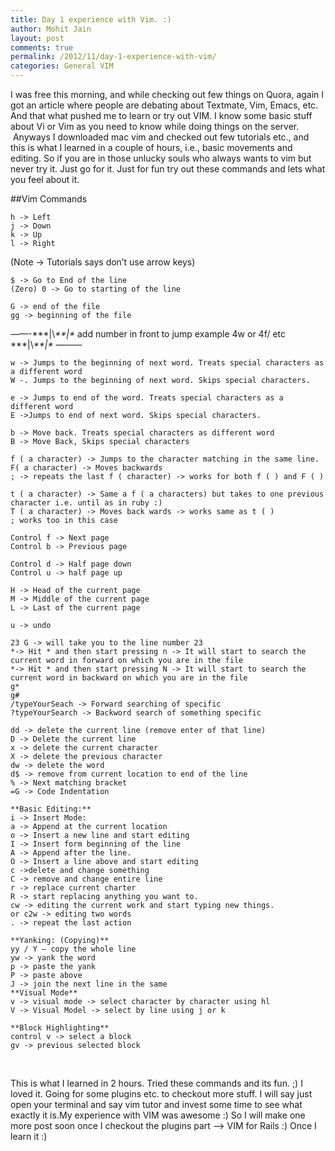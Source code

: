 ```yaml
---
title: Day 1 experience with Vim. :)
author: Mohit Jain
layout: post
comments: true
permalink: /2012/11/day-1-experience-with-vim/
categories: General VIM
---
```


I was free this morning, and while checking out few things on Quora, again I got an article where people are debating about Textmate, Vim, Emacs, etc. And that what pushed me to learn or try out VIM. I know some basic stuff about Vi or Vim as you need to know while doing things on the server.  Anyways I downloaded mac vim and checked out few tutorials etc., and this is what I learned in a couple of hours, i.e., basic movements and editing. So if you are in those unlucky souls who always wants to vim but never try it. Just go for it. Just for fun try out these commands and lets what you feel about it.

##Vim Commands

    h -> Left
    j -> Down
    k -> Up
    l -> Right
(Note -> Tutorials says don’t use arrow keys)

    $ -> Go to End of the line
    (Zero) 0 -> Go to starting of the line

    G -> end of the file
    gg -> beginning of the file

——-\*\*\*|\\*\*\*|\** add number in front to jump example 4w or 4f/ etc \*\*\*|\\*\*\*|\** ———

    w -> Jumps to the beginning of next word. Treats special characters as a different word
    W -. Jumps to the beginning of next word. Skips special characters.

    e -> Jumps to end of the word. Treats special characters as a different word
    E ->Jumps to end of next word. Skips special characters.

    b -> Move back. Treats special characters as different word
    B -> Move Back, Skips special characters

    f ( a character) -> Jumps to the character matching in the same line.
    F( a character) -> Moves backwards
    ; -> repeats the last f ( character) -> works for both f ( ) and F ( )

    t ( a character) -> Same a f ( a characters) but takes to one previous character i.e. until as in ruby :)
    T ( a character) -> Moves back wards -> works same as t ( )
    ; works too in this case

    Control f -> Next page
    Control b -> Previous page

    Control d -> Half page down
    Control u -> half page up

    H -> Head of the current page
    M -> Middle of the current page
    L -> Last of the current page

    u -> undo

    23 G -> will take you to the line number 23
    *-> Hit * and then start pressing n -> It will start to search the current word in forward on which you are in the file
    *-> Hit * and then start pressing N -> It will start to search the current word in backward on which you are in the file
    g*
    g#
    /typeYourSeach -> Forward searching of specific
    ?typeYourSearch -> Backword search of something specific

    dd -> delete the current line (remove enter of that line)
    D -> Delete the current line
    x -> delete the current character
    X -> delete the previous character
    dw -> delete the word
    d$ -> remove from current location to end of the line
    % -> Next matching bracket
    =G -> Code Indentation

    **Basic Editing:**
    i -> Insert Mode:
    a -> Append at the current location
    o -> Insert a new line and start editing
    I -> Insert form beginning of the line
    A -> Append after the line.
    O -> Insert a line above and start editing
    c ->delete and change something
    C -> remove and change entire line
    r -> replace current charter
    R -> start replacing anything you want to.
    cw -> editing the current work and start typing new things.
    or c2w -> editing two words
    . -> repeat the last action

    **Yanking: (Copying)**
    yy / Y — copy the whole line
    yw -> yank the word
    p -> paste the yank
    P -> paste above
    J -> join the next line in the same
    **Visual Mode**
    v -> visual mode -> select character by character using hl
    V -> Visual Model -> select by line using j or k

    **Block Highlighting**
    control v -> select a block
    gv -> previous selected block

 

This is what I learned in 2 hours. Tried these commands and its fun. ;) I loved it. Going for some plugins etc. to checkout more stuff. I will say just open your terminal and say vim tutor and invest some time to see what exactly it is.My experience with VIM was awesome :) So I will make one more post soon once I checkout the plugins part –> VIM for Rails :) Once I learn it :)
